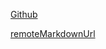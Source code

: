 [Github](https://github.com/CoppernicSoftware/AndroidSplashScreen)

[remoteMarkdownUrl](https://raw.githubusercontent.com/CoppernicSoftware/AndroidSplashScreen/master/README.md)
